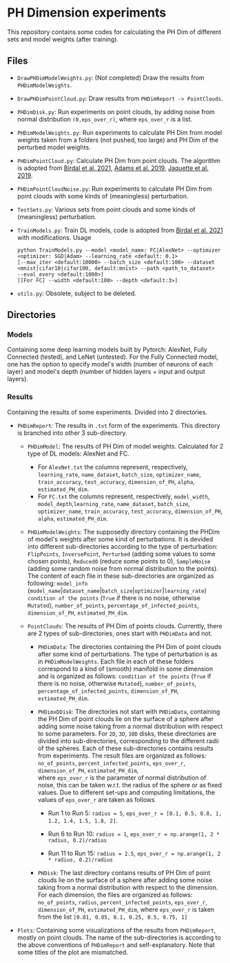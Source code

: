 # PH Dimension experiments
This repository contains some codes for calculating the PH Dim of different sets and model weights (after training).


## Files

* `DrawPHDimModelWeights.py`: (Not completed) Draw the results from `PHDimModelWeights`.

* `DrawPHDimPointCloud.py`: Draw results from `PHDimReport -> PointClouds`.

* `PHDimDisk.py`: Run experiments on point clouds, by adding noise from normal distribution `(0,eps_over_r)`, where
  `eps_over_r` is a list.
  
* `PHDimModelWeights.py`: Run experiments to calculate PH Dim from model weights taken from a folders (not pushed, too large) 
and PH Dim of the perturbed model weights.
  
* `PHDimPointCloud.py`: Calculate PH Dim from point clouds. The algorithm is adopted from 
  [Birdal et al. 2021](https://arxiv.org/pdf/2111.13171.pdf), [Adams et al. 2019](https://arxiv.org/pdf/1808.01079.pdf),
  [Jaquette et al. 2019](https://arxiv.org/pdf/1907.11182.pdf).
  
* `PHDimPointCloudNoise.py`: Run experiments to calculate PH Dim from point clouds with some kinds of (meaningless) perturbation.

* `TestSets.py`: Various sets from point clouds and some kinds of (meaningless) perturbation.

* `TrainModels.py`: Train DL models, code is adopted from [Birdal et al. 2021](https://arxiv.org/pdf/2111.13171.pdf) with
modifications. Usage
  ```
  python TrainModels.py --model <model_name: FC|AlexNet> --optimizer <optimizer: SGD|Adam> --learning_rate <default: 0.1>
  [--max_iter <default:10000> --batch_size <default:100> --dataset <mnist|cifar10|cifar100, default:mnist> --path <path_to_dataset>
  --eval_every <default:1000>]
  [[For FC] --width <default:100> --depth <default:3>]
  ```

* `utils.py`: Obsolete, subject to be deleted.
## Directories

### Models
Containing some deep learning models built by Pytorch: AlexNet, Fully Connected (tested), and LeNet (untested).
For the Fully Connected model, one has the option to specify model's width (number of neurons of each layer) and model's
depth (number of hidden layers + input and output layers).

### Results
Containing the results of some experiments. Divided into 2 directories.

* `PHDimReport`: The results in `.txt` form of the experiments. This directory is branched into other 3
sub-directory.
  
  * `PHDimModel`: The results of PH Dim of model weights. Calculated for 2 type of DL models: AlexNet and FC.
    * For `AlexNet.txt` the columns represent, respectively, `learning_rate`, `name_dataset`, `batch_size`, `optimizer_name`,
      `train_accuracy`, `test_accuracy`, `dimension_of_PH`, `alpha`, `estimated_PH_dim`.
    * For `FC.txt` the columns represent, respectively, `model_width`, `model_depth`,`learning_rate`, `name_dataset`, `batch_size`, `optimizer_name`,
      `train_accuracy`, `test_accuracy`, `dimension_of_PH`, `alpha`, `estimated_PH_dim`.
      
  * `PHDimModelWeights`: The supposedly directory containing the PHDim of model's weights after some kind of perturbations.
    It is devided into different sub-directories according to the type of perturbation: `FlipPoints`, `InversePoint`, 
    `Perturbed` (adding some values to some chosen points), `Reduced0` (reduce some points to 0),
    `SampleNoise` (adding some random noise from normal distribution to the points). The content of each file in these 
    sub-directories are organized as following: `model_info` (`model_name`|`dataset_name`|`batch_size`|`optimizer`|`learning_rate`)
    `condition of the points` (`True` if there is no noise, otherwise `Mutated`), `number_of_points`, `percentage_of_infected_points`,
    `dimension_of_PH`, `estimated_PH_dim`.
      
  * `PointClouds`: The results of PH Dim of points clouds. Currently, there are 2 types of sub-directories, ones start with
    `PHDimData` and not.
    
    * `PHDimData`: The directories containing the PH Dim of point clouds after some kind of perturbations. The type of perturbation
    is as in `PHDimModelWeights`. Each file in each of these folders correspond to a kind of (smooth) manifold in some dimension
      and is organized as follows:  `condition of the points` (`True` if there is no noise, otherwise `Mutated`), `number_of_points`, `percentage_of_infected_points`,
    `dimension_of_PH`, `estimated_PH_dim`.
        
    * `PHDimxDDisk`: The directories not start with `PHDimData`, containing the PH Dim of point clouds lie on the surface of a sphere
      after adding some noise taking from a normal distribution with respect to some parameters. For `2D`, `3D`, `10D` disks, these directories are divided into
      sub-directories, corresponding to the different radii of the spheres. Each of these sub-directories contains results from experiments. 
      The result files are organized as follows: `no_of_points`, `percent_infected_points`, `eps_over_r`, `dimension_of_PH`, `estimated_PH_dim`,  
      where `eps_over_r` is the parameter of normal distribution of noise, this can be taken w.r.t. the radius of the sphere
      or as fixed values. Due to different set-ups and computing limitations, the values of `eps_over_r` are taken as follows
      
        * Run 1 to Run 5: `radius = 5`, `eps_over_r = [0.1, 0.5, 0.8, 1, 1.2, 1.4, 1.5, 1.8, 2]`.
    
        * Run 6 to Run 10: `radius = 1`, `eps_over_r = np.arange(1, 2 * radius, 0.2)/radius`
    
        * Run 11 to Run 15: `radius = 2.5`, `eps_over_r = np.arange(1, 2 * radius, 0.2)/radius`
      
    * `PHDisk`: The last directory contains results of PH Dim of point clouds lie on the surface of a sphere
      after adding some noise taking from a normal distribution with respect to the dimension. For each dimension, 
      the files are organized as follows: `no_of_points`, `radius`, `percent_infected_points`, `eps_over_r`, `dimension_of_PH`, `estimated_PH_dim`,
      where `eps_over_r` is taken from the list `[0.01, 0.05, 0.1, 0.25, 0.5, 0.75, 1]`
      
* `Plots`: Containing some visualizations of the results from `PHDimReport`, mostly on point clouds. The name of the 
sub-directories is according to the above conventions of `PHDimReport` and self-explanatory. Note that some titles of the
  plot are mismatched.
  

  